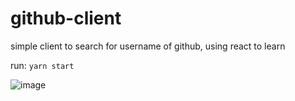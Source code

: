 # github-client

simple client to search for username of github, using react to learn

run: 
```yarn start```

![image](https://user-images.githubusercontent.com/14844393/162855862-8b35254b-100a-4ee3-ae09-0c34d4c613d9.png)
